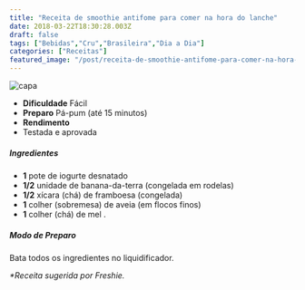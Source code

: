 ```yaml
---
title: "Receita de smoothie antifome para comer na hora do lanche"
date: 2018-03-22T18:30:28.003Z
draft: false
tags: ["Bebidas","Cru","Brasileira","Dia a Dia"]
categories: ["Receitas"]
featured_image: "/post/receita-de-smoothie-antifome-para-comer-na-hora-do-lanche.c043c8e3.jpg"
---
```


![capa](/post/receita-de-smoothie-antifome-para-comer-na-hora-do-lanche.c043c8e3.jpg)

*   **Dificuldade** Fácil
*   **Preparo** Pá-pum (até 15 minutos)
*   **Rendimento**
*   Testada e aprovada
    

##### Ingredientes

*   **1** pote de iogurte desnatado
*   **1/2** unidade de banana-da-terra (congelada em rodelas)
*   **1/2** xícara (chá) de framboesa (congelada)
*   **1** colher (sobremesa) de aveia (em flocos finos)
*   **1** colher (chá) de mel .

##### Modo de Preparo

Bata todos os ingredientes no liquidificador.

_*Receita sugerida por Freshie._
